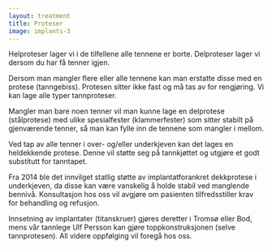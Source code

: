```yaml
---
layout: treatment
title: Proteser
image: implants-3
---
```


Helproteser lager vi i de tilfellene alle tennene er borte. Delproteser lager vi
dersom du har få tenner igjen.

<!--more-->

Dersom man mangler flere eller alle tennene kan man erstatte disse med en
protese (tanngebiss). Protesen sitter ikke fast og må tas av for rengjøring. Vi
kan lage alle typer tannproteser.

Mangler man bare noen tenner vil man kunne lage en delprotese (stålprotese) med
ulike spesialfester (klammerfester) som sitter stabilt på gjenværende tenner, så
man kan fylle inn de tennene som mangler i mellom.

Ved tap av alle tenner i over- og/eller underkjeven kan det lages en heldekkende
protese. Denne vil støtte seg på tannkjøttet og utgjøre et godt substitutt for
tanntapet.

Fra 2014 ble det innvilget statlig støtte av implantatforankret dekkprotese i
underkjeven, da disse kan være vanskelig å holde stabil ved manglende bennivå.
Konsultasjon hos oss vil avgjøre om pasienten tilfredsstiller krav for
behandling og refusjon.

Innsetning av implantater (titanskruer) gjøres deretter i Tromsø eller Bod, mens
vår tannlege Ulf Persson kan gjøre toppkonstruksjonen (selve tannprotesen). All
videre oppfølging vil foregå hos oss.
